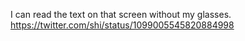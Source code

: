 I can read the text on that screen without my glasses. https://twitter.com/shi/status/1099005545820884998